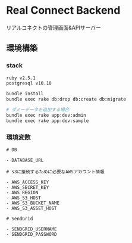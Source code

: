 # Real Connect Backend

リアルコネクトの管理画面&APIサーバー

## 環境構築

### stack

```
ruby v2.5.1
postgresql v10.10
```

```bash
bundle install
bundle exec rake db:drop db:create db:migrate

# ダミーデータを追加する場合
bundle exec rake app:dev:admin
bundle exec rake app:dev:sample
```

### 環境変数

```
# DB

- DATABASE_URL

# s3に接続するために必要なAWSアカウント情報

- AWS_ACCESS_KEY
- AWS_SECRET_KEY
- AWS_REGION
- AWS_S3_HOST
- AWS_S3_BUCKET_NAME
- AWS_S3_ASSET_HOST

# SendGrid

- SENDGRID_USERNAME
- SENDGRID_PASSWORD
```

